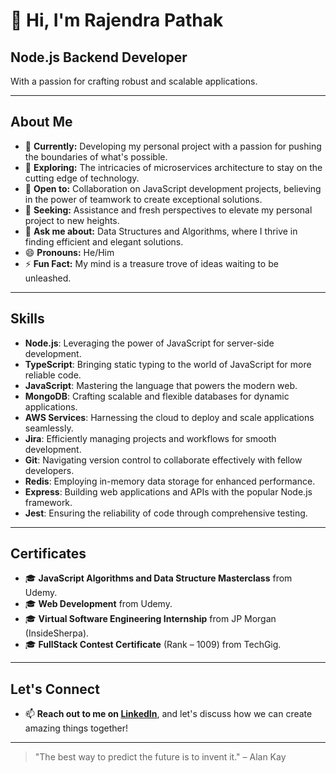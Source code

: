 # 👋 Hi, I'm Rajendra Pathak

## Node.js Backend Developer

With a passion for crafting robust and scalable applications.

---

## About Me

- 🔭 **Currently:** Developing my personal project with a passion for pushing the boundaries of what's possible.
- 🌱 **Exploring:** The intricacies of microservices architecture to stay on the cutting edge of technology.
- 👯 **Open to:** Collaboration on JavaScript development projects, believing in the power of teamwork to create exceptional solutions.
- 🤔 **Seeking:** Assistance and fresh perspectives to elevate my personal project to new heights.
- 💬 **Ask me about:** Data Structures and Algorithms, where I thrive in finding efficient and elegant solutions.
- 😄 **Pronouns:** He/Him
- ⚡ **Fun Fact:** My mind is a treasure trove of ideas waiting to be unleashed.

---

## Skills

- **Node.js**: Leveraging the power of JavaScript for server-side development.
- **TypeScript**: Bringing static typing to the world of JavaScript for more reliable code.
- **JavaScript**: Mastering the language that powers the modern web.
- **MongoDB**: Crafting scalable and flexible databases for dynamic applications.
- **AWS Services**: Harnessing the cloud to deploy and scale applications seamlessly.
- **Jira**: Efficiently managing projects and workflows for smooth development.
- **Git**: Navigating version control to collaborate effectively with fellow developers.
- **Redis**: Employing in-memory data storage for enhanced performance.
- **Express**: Building web applications and APIs with the popular Node.js framework.
- **Jest**: Ensuring the reliability of code through comprehensive testing.

---

## Certificates

- 🎓 **JavaScript Algorithms and Data Structure Masterclass** from Udemy.
- 🎓 **Web Development** from Udemy.
- 🎓 **Virtual Software Engineering Internship** from JP Morgan (InsideSherpa).
- 🎓 **FullStack Contest Certificate** (Rank – 1009) from TechGig.

---

## Let's Connect

- 📫 **Reach out to me on [LinkedIn](https://www.linkedin.com/in/rajendra-pathak-083131a0/)**, and let's discuss how we can create amazing things together!

---

> "The best way to predict the future is to invent it." – Alan Kay

